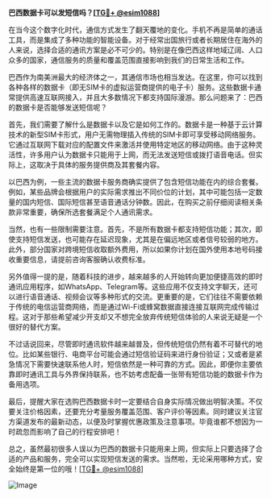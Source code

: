 **巴西数据卡可以发短信吗？[[TG💪+ @esim1088](https://t.me/s/esim1088)]**

在当今这个数字化时代，通信方式发生了翻天覆地的变化。手机不再是简单的通话工具，而是集成了多种功能的智能设备。对于经常出国旅行或者长期居住在海外的人来说，选择合适的通讯方案是必不可少的。特别是在像巴西这样地域辽阔、人口众多的国家，通信服务的质量和覆盖范围直接影响到我们的日常生活和工作。

巴西作为南美洲最大的经济体之一，其通信市场也相当发达。在这里，你可以找到各种各样的数据卡（即无SIM卡的虚拟运营商提供的电子卡）服务。这些数据卡通常提供高速互联网接入，并且大多数情况下都支持国际漫游。那么问题来了：巴西的数据卡是否能够发送短信呢？

首先，我们需要了解什么是数据卡以及它是如何工作的。数据卡是一种基于云计算技术的新型SIM卡形式，用户无需物理插入传统的SIM卡即可享受移动网络服务。它通过互联网下载对应的配置文件来激活并使用特定地区的移动网络。由于这种灵活性，许多用户认为数据卡只能用于上网，而无法发送短信或拨打语音电话。但实际上，这取决于具体的服务提供商及其套餐内容。

以巴西为例，一些主流的数据卡服务商确实提供了包含短信功能在内的综合套餐。例如，某些品牌会根据用户的实际需求推出不同价位的计划，其中可能包括一定数量的国内短信、国际短信甚至语音通话分钟数。因此，在购买之前仔细阅读相关条款非常重要，确保所选套餐满足个人通讯需求。

当然，也有一些限制需要注意。首先，不是所有数据卡都支持短信功能；其次，即使支持短信发送，也可能存在延迟现象，尤其是在偏远地区或者信号较弱的地方。此外，部分国家对跨境短信收取额外费用，所以如果你计划在国外使用本地号码接收重要信息，请提前咨询客服确认收费标准。

另外值得一提的是，随着科技的进步，越来越多的人开始转向更加便捷高效的即时通讯应用程序，如WhatsApp、Telegram等。这些应用不仅支持文字聊天，还可以进行语音通话、视频会议等多种形式的交流。更重要的是，它们往往不需要依赖于传统的电信运营商网络，而是通过Wi-Fi或蜂窝数据直接连接互联网完成传输过程。这对于那些希望减少开支却又不想完全放弃传统短信体验的人来说无疑是一个很好的替代方案。

不过话说回来，尽管即时通讯软件越来越普及，但传统短信仍然有着不可替代的地位。比如某些银行、电商平台可能会通过短信验证码来进行身份验证；又或者是紧急情况下需要快速联系他人时，短信依然是一种可靠的方式。因此，即便你主要依靠即时通讯工具与外界保持联系，也不妨考虑配备一张带有短信功能的数据卡作为备用选项。

最后，提醒大家在选购巴西数据卡时一定要结合自身实际情况做出明智决策。不仅要关注价格因素，还要充分考量服务覆盖范围、客户评价等因素。同时建议关注官方渠道发布的最新动态，以便及时掌握优惠政策及注意事项。毕竟谁都不想因为一时疏忽而影响了自己的行程安排吧！

总之，虽然最初很多人误以为巴西的数据卡只能用来上网，但实际上只要选择了合适的产品和服务，完全可以实现短信发送的需求。当然啦，无论采用哪种方式，安全始终是第一位的哦！[[TG💪+ @esim1088](https://t.me/s/esim1088)]

![Image](https://i.postimg.cc/4NQfJmqS/Snipaste-2025-05-13-00-14-12.png)